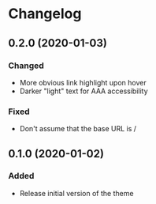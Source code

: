 # Changelog

## 0.2.0 (2020-01-03)

### Changed

- More obvious link highlight upon hover
- Darker "light" text for AAA accessibility

### Fixed

- Don't assume that the base URL is /

## 0.1.0 (2020-01-02)

### Added

- Release initial version of the theme
